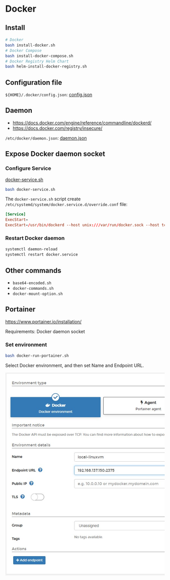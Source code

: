 # Docker

## Install

```bash
# Docker
bash install-docker.sh
# Docker Compose
bash install-docker-compose.sh
# Docker Registry Helm Chart
bash helm-install-docker-registry.sh
```

## Configuration file

`${HOME}/.docker/config.json`: [config.json](/docker/config.json)

## Daemon

- https://docs.docker.com/engine/reference/commandline/dockerd/
- https://docs.docker.com/registry/insecure/

`/etc/docker/daemon.json`: [daemon.json](/docker/daemon.json)

## Expose Docker daemon socket

### Configure Service

[docker-service.sh](/docker/docker-service.sh)

```bash
bash docker-service.sh
```

The `docker-service.sh` script create `/etc/systemd/system/docker.service.d/override.conf` file:

```conf
[Service]
ExecStart=
ExecStart=/usr/bin/dockerd --host unix:///var/run/docker.sock --host tcp://0.0.0.0:2375
```

### Restart Docker daemon

```bash
systemctl daemon-reload
systemctl restart docker.service
```

## Other commands

- `base64-encoded.sh`
- `docker-commands.sh`
- `docker-mount-option.sh`

## Portainer

https://www.portainer.io/installation/

Requirements: Docker daemon socket

### Set environment

```bash
bash docker-run-portainer.sh
```

Select Docker environment, and then set Name and Endpoint URL.

![portainer-endpoint](/others/images/portainer-add-endpoint.jpg)
